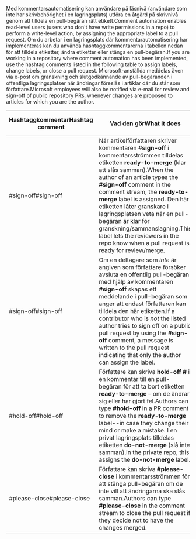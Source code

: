 <span data-ttu-id="06ea8-101">Med kommentarsautomatisering kan användare på läsnivå (användare som inte har skrivbehörighet i en lagringsplats) utföra en åtgärd på skrivnivå genom att tilldela en pull-begäran rätt etikett.</span><span class="sxs-lookup"><span data-stu-id="06ea8-101">Comment automation enables read-level users (users who don't have write permissions in a repo) to perform a write-level action, by assigning the appropriate label to a pull request.</span></span> <span data-ttu-id="06ea8-102">Om du arbetar i en lagringsplats där kommentarautomatisering har implementeras kan du använda hashtaggkommentarerna i tabellen nedan för att tilldela etiketter, ändra etiketter eller stänga en pull-begäran.</span><span class="sxs-lookup"><span data-stu-id="06ea8-102">If you are working in a repository where comment automation has been implemented, use the hashtag comments listed in the following table to assign labels, change labels, or close a pull request.</span></span> <span data-ttu-id="06ea8-103">Microsoft-anställda meddelas även via e-post om granskning och slutgodkännande av pull-begäranden i offentliga lagringsplatser när ändringar föreslås i artiklar där du står som författare.</span><span class="sxs-lookup"><span data-stu-id="06ea8-103">Microsoft employees will also be notified via e-mail for review and sign-off of public repository PRs, whenever changes are proposed to articles for which you are the author.</span></span>


| <span data-ttu-id="06ea8-104">Hashtaggkommentar</span><span class="sxs-lookup"><span data-stu-id="06ea8-104">Hashtag comment</span></span> | <span data-ttu-id="06ea8-105">Vad den gör</span><span class="sxs-lookup"><span data-stu-id="06ea8-105">What it does</span></span> | <span data-ttu-id="06ea8-106">Lagringsplatsens tillgänglighet</span><span class="sxs-lookup"><span data-stu-id="06ea8-106">Repo availability</span></span> |
| --- | --- | --- |
| <span data-ttu-id="06ea8-107">#sign-off</span><span class="sxs-lookup"><span data-stu-id="06ea8-107">#sign-off</span></span> |<span data-ttu-id="06ea8-108">När artikelförfattaren skriver kommentaren **#sign-off** i kommentarsströmmen tilldelas etiketten **ready-to-merge** (klar att slås samman).</span><span class="sxs-lookup"><span data-stu-id="06ea8-108">When the author of an article types the **#sign-off** comment in the comment stream, the **ready-to-merge** label is assigned.</span></span> <span data-ttu-id="06ea8-109">Den här etiketten låter granskare i lagringsplatsen veta när en pull-begäran är klar för granskning/sammanslagning.</span><span class="sxs-lookup"><span data-stu-id="06ea8-109">This label lets the reviewers in the repo know when a pull request is ready for review/merge.</span></span> |<span data-ttu-id="06ea8-110">Offentlig och privat</span><span class="sxs-lookup"><span data-stu-id="06ea8-110">Public and private</span></span> |
| <span data-ttu-id="06ea8-111">#sign-off</span><span class="sxs-lookup"><span data-stu-id="06ea8-111">#sign-off</span></span> |<span data-ttu-id="06ea8-112">Om en deltagare som *inte* är angiven som författare försöker avsluta en offentlig pull-begäran med hjälp av kommentaren **#sign-off** skapas ett meddelande i pull-begäran som anger att endast författaren kan tilldela den här etiketten.</span><span class="sxs-lookup"><span data-stu-id="06ea8-112">If a contributor who is *not* the listed author tries to sign off on a public pull request by using the **#sign-off** comment, a message is written to the pull request indicating that only the author can assign the label.</span></span> |<span data-ttu-id="06ea8-113">Offentlig</span><span class="sxs-lookup"><span data-stu-id="06ea8-113">Public</span></span> |
| <span data-ttu-id="06ea8-114">#hold-off</span><span class="sxs-lookup"><span data-stu-id="06ea8-114">#hold-off</span></span> |<span data-ttu-id="06ea8-115">Författare kan skriva **hold-off #** i en kommentar till en pull-begäran för att ta bort etiketten **ready-to-merge** – om de ändrar sig eller har gjort fel.</span><span class="sxs-lookup"><span data-stu-id="06ea8-115">Authors can type **#hold-off** in a PR comment to remove the **ready-to-merge** label--in case they change their mind or make a mistake.</span></span> <span data-ttu-id="06ea8-116">I en privat lagringsplats tilldelas etiketten **do-not-merge** (slå inte samman).</span><span class="sxs-lookup"><span data-stu-id="06ea8-116">In the private repo, this assigns the **do-not-merge** label.</span></span> |<span data-ttu-id="06ea8-117">Offentlig och privat</span><span class="sxs-lookup"><span data-stu-id="06ea8-117">Public and private</span></span> |
| <span data-ttu-id="06ea8-118">#please-close</span><span class="sxs-lookup"><span data-stu-id="06ea8-118">#please-close</span></span> |<span data-ttu-id="06ea8-119">Författare kan skriva **#please-close** i kommentarsströmmen för att stänga pull-begäran om de inte vill att ändringarna ska slås samman.</span><span class="sxs-lookup"><span data-stu-id="06ea8-119">Authors can type **#please-close** in the comment stream to close the pull request if they decide not to have the changes merged.</span></span> |<span data-ttu-id="06ea8-120">Offentlig</span><span class="sxs-lookup"><span data-stu-id="06ea8-120">Public</span></span> |
